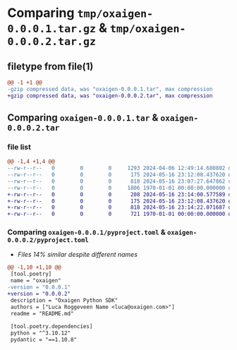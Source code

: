 # Comparing `tmp/oxaigen-0.0.0.1.tar.gz` & `tmp/oxaigen-0.0.0.2.tar.gz`

## filetype from file(1)

```diff
@@ -1 +1 @@
-gzip compressed data, was "oxaigen-0.0.0.1.tar", max compression
+gzip compressed data, was "oxaigen-0.0.0.2.tar", max compression
```

## Comparing `oxaigen-0.0.0.1.tar` & `oxaigen-0.0.0.2.tar`

### file list

```diff
@@ -1,4 +1,4 @@
--rw-r--r--   0        0        0     1293 2024-04-06 12:49:14.680802 oxaigen-0.0.0.1/README.md
--rw-r--r--   0        0        0      175 2024-05-16 23:12:08.437620 oxaigen-0.0.0.1/oxaigen_client_sdk/__init__.py
--rw-r--r--   0        0        0      818 2024-05-16 23:07:27.647862 oxaigen-0.0.0.1/pyproject.toml
--rw-r--r--   0        0        0     1806 1970-01-01 00:00:00.000000 oxaigen-0.0.0.1/PKG-INFO
+-rw-r--r--   0        0        0      208 2024-05-16 23:14:00.577589 oxaigen-0.0.0.2/README.md
+-rw-r--r--   0        0        0      175 2024-05-16 23:12:08.437620 oxaigen-0.0.0.2/oxaigen_client_sdk/__init__.py
+-rw-r--r--   0        0        0      818 2024-05-16 23:14:22.071687 oxaigen-0.0.0.2/pyproject.toml
+-rw-r--r--   0        0        0      721 1970-01-01 00:00:00.000000 oxaigen-0.0.0.2/PKG-INFO
```

### Comparing `oxaigen-0.0.0.1/pyproject.toml` & `oxaigen-0.0.0.2/pyproject.toml`

 * *Files 14% similar despite different names*

```diff
@@ -1,10 +1,10 @@
 [tool.poetry]
 name = "oxaigen"
-version = "0.0.0.1"
+version = "0.0.0.2"
 description = "Oxaigen Python SDK"
 authors = ["Luca Roggeveen Name <luca@oxaigen.com>"]
 readme = "README.md"
 
 [tool.poetry.dependencies]
 python = "^3.10.12"
 pydantic = "==1.10.8"
```

